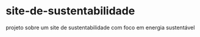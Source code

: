 # site-de-sustentabilidade
projeto sobre um site de sustentabilidade com foco em energia sustentável 
